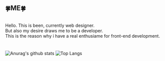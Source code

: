 <h2>🍀ME🍀</h2>
<br>
Hello. This is been, currently web designer. <br>
But also my desire draws me to be a developer. <br>
This is the reason why i have a real enthusiame for front-end development.

#

![Anurag's github stats](https://github-readme-stats.vercel.app/api?username=6810779s&show_icons=true&theme=graywhite)
![Top Langs](https://github-readme-stats.vercel.app/api/top-langs/?username=6810779s&layout=compact&theme=graywhite)


